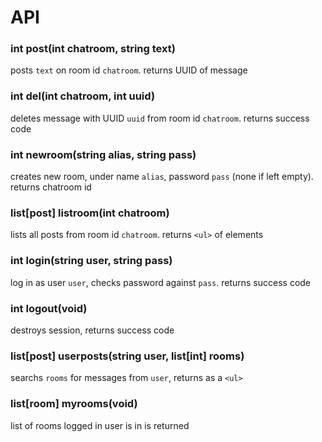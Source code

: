 # API
### int post(int chatroom, string text)
posts `text` on room id `chatroom`. returns UUID of message
### int del(int chatroom, int uuid)
deletes message with UUID `uuid` from room id `chatroom`. returns success code
### int newroom(string alias, string pass)
creates new room, under name `alias`, password `pass` (none if left empty). returns chatroom id
### list[post] listroom(int chatroom)
lists all posts from room id `chatroom`. returns `<ul>` of elements
### int login(string user, string pass)
log in as user `user`, checks password against `pass`. returns success code
### int logout(void)
destroys session, returns success code
### list[post] userposts(string user, list[int] rooms)
searchs `rooms` for messages from `user`, returns as a `<ul>`
### list[room] myrooms(void)
list of rooms logged in user is in is returned

